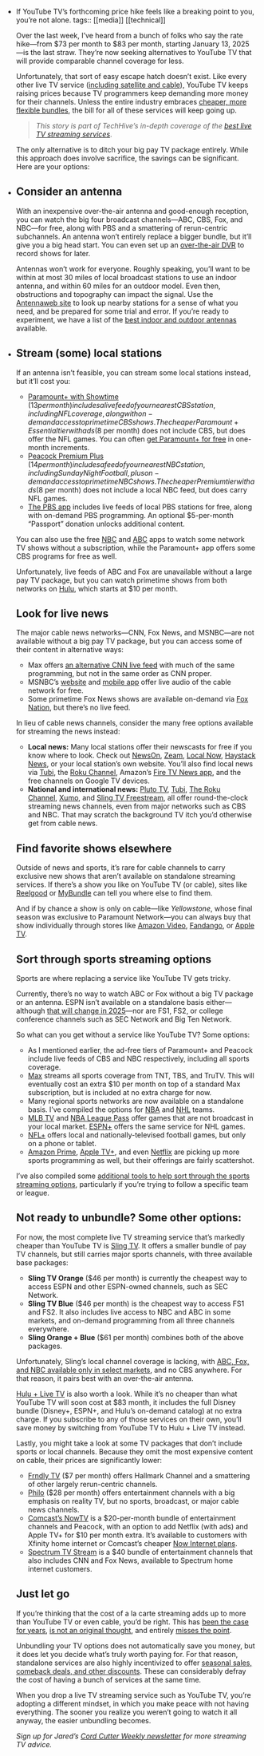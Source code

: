 - If YouTube TV’s forthcoming price hike feels like a breaking point to you, you’re not alone.
  tags:: [[media]] [[technical]] 
  
  Over the last week, I’ve heard from a bunch of folks who say the rate hike—from $73 per month to $83 per month, starting January 13, 2025—is the last straw. They’re now seeking alternatives to YouTube TV that will provide comparable channel coverage for less.
  
  Unfortunately, that sort of easy escape hatch doesn’t exist. Like every other live TV service ([including satellite and cable](https://www.techhive.com/article/1419277/think-streaming-price-hikes-are-bad-cables-are-even-worse.html)), YouTube TV keeps raising prices because TV programmers keep demanding more money for their channels. Unless the entire industry embraces [cheaper, more flexible bundles](https://www.techhive.com/article/2484386/cable-tv-hits-a-fork-in-the-road.html), the bill for all of these services will keep going up.
  
  > *This story is part of TechHive’s in-depth coverage of the [best live TV streaming services](https://www.pcworld.com/article/582896/best-streaming-tv-service.html)*.
  
  The only alternative is to ditch your big pay TV package entirely. While this approach does involve sacrifice, the savings can be significant. Here are your options:
- ## Consider an antenna
  
  With an inexpensive over-the-air antenna and good-enough reception, you can watch the big four broadcast channels—ABC, CBS, Fox, and NBC—for free, along with PBS and a smattering of rerun-centric subchannels. An antenna won’t entirely replace a bigger bundle, but it’ll give you a big head start. You can even set up an [over-the-air DVR](https://www.pcworld.com/article/582706/best-dvr-for-cord-cutters.html) to record shows for later.
  
  Antennas won’t work for everyone. Roughly speaking, you’ll want to be within at most 30 miles of local broadcast stations to use an indoor antenna, and within 60 miles for an outdoor model. Even then, obstructions and topography can impact the signal. Use the [Antennaweb site](https://go.skimresources.com/?id=111346X1569483\&xs=1\&url=https://www.antennaweb.org\&xcust=2-1-2561680-1-0-0-0-0\&sref=https://www.pcworld.com/article/2561680/fed-up-with-youtube-tvs-next-price-hike-try-this.html) to look up nearby stations for a sense of what you need, and be prepared for some trial and error. If you’re ready to experiment, we have a list of the [best indoor and outdoor antennas](https://www.pcworld.com/article/583544/the-best-tv-antennas.html) available.
- ## Stream (some) local stations
  
  If an antenna isn’t feasible, you can stream some local stations instead, but it’ll cost you:
  
  * [Paramount+ with Showtime](https://go.skimresources.com/?id=111346X1569483\&xs=1\&url=http://paramountplus.com\&xcust=2-1-2561680-1-0-0-0-0\&sref=https://www.pcworld.com/article/2561680/fed-up-with-youtube-tvs-next-price-hike-try-this.html) ($13 per month) includes a live feed of your nearest CBS station, including NFL coverage, along with on-demand access to primetime CBS shows. The cheaper Paramount+ Essential tier with ads ($8 per month) does not include CBS, but does offer the NFL games. You can often [get Paramount+ for free](https://go.skimresources.com/?id=111346X1569483\&xs=1\&url=https://cordcutterweekly.com/the-big-list-of-streaming-deals/#2-free-paramount-instructions\&xcust=2-1-2561680-1-0-0-0-0\&sref=https://www.pcworld.com/article/2561680/fed-up-with-youtube-tvs-next-price-hike-try-this.html) in one-month increments.
  * [Peacock Premium Plus](https://go.skimresources.com/?id=111346X1569483\&xs=1\&url=https://www.peacocktv.com\&xcust=2-1-2561680-1-0-0-0-0\&sref=https://www.pcworld.com/article/2561680/fed-up-with-youtube-tvs-next-price-hike-try-this.html) ($14 per month) includes a feed of your nearest NBC station, including Sunday Night Football, plus on-demand access to primetime NBC shows. The cheaper Premium tier with ads ($8 per month) does not include a local NBC feed, but does carry NFL games.
  * [The PBS app](https://go.skimresources.com/?id=111346X1569483\&xs=1\&url=https://www.pbs.org/pbs-app/\&xcust=2-1-2561680-1-0-0-0-0\&sref=https://www.pcworld.com/article/2561680/fed-up-with-youtube-tvs-next-price-hike-try-this.html) includes live feeds of local PBS stations for free, along with on-demand PBS programming. An optional $5-per-month “Passport” donation unlocks additional content.
  
  You can also use the free [NBC](https://go.skimresources.com/?id=111346X1569483\&xs=1\&url=https://www.nbc.com/apps\&xcust=2-1-2561680-1-0-0-0-0\&sref=https://www.pcworld.com/article/2561680/fed-up-with-youtube-tvs-next-price-hike-try-this.html) and [ABC](https://go.skimresources.com/?id=111346X1569483\&xs=1\&url=https://abc.com/news/ed3c61ef-71d3-4701-bfd2-763570e5b87d/category/1138628\&xcust=2-1-2561680-1-0-0-0-0\&sref=https://www.pcworld.com/article/2561680/fed-up-with-youtube-tvs-next-price-hike-try-this.html) apps to watch some network TV shows without a subscription, while the Paramount+ app offers some CBS programs for free as well.
  
  Unfortunately, live feeds of ABC and Fox are unavailable without a large pay TV package, but you can watch primetime shows from both networks on [Hulu](https://go.skimresources.com/?id=111346X1569483\&xs=1\&url=https://www.hulu.com/welcome\&xcust=2-1-2561680-1-0-0-0-0\&sref=https://www.pcworld.com/article/2561680/fed-up-with-youtube-tvs-next-price-hike-try-this.html), which starts at $10 per month.
  
  ## Look for live news
  
  The major cable news networks—CNN, Fox News, and MSNBC—are not available without a big pay TV package, but you can access some of their content in alternative ways:
  
  * Max offers [an alternative CNN live feed](https://go.skimresources.com/?id=111346X1569483\&xs=1\&url=https://www.max.com/channel/cnn-max\&xcust=2-1-2561680-1-0-0-0-0\&sref=https://www.pcworld.com/article/2561680/fed-up-with-youtube-tvs-next-price-hike-try-this.html) with much of the same programming, but not in the same order as CNN proper.
  * MSNBC’s [website](https://go.skimresources.com/?id=111346X1569483\&xs=1\&url=https://www.msnbc.com/msnbc/msnbc/msnbc-live-audio-listen-msnbc-live-stream-audio-all-day-n1239787\&xcust=2-1-2561680-1-0-0-0-0\&sref=https://www.pcworld.com/article/2561680/fed-up-with-youtube-tvs-next-price-hike-try-this.html) and [mobile app](https://go.skimresources.com/?id=111346X1569483\&xs=1\&url=https://www.msnbc.com/information/msnbc-info/download-msnbc-app-n1241692\&xcust=2-1-2561680-1-0-0-0-0\&sref=https://www.pcworld.com/article/2561680/fed-up-with-youtube-tvs-next-price-hike-try-this.html) offer live audio of the cable network for free.
  * Some primetime Fox News shows are available on-demand via [Fox Nation](https://go.skimresources.com/?id=111346X1569483\&xs=1\&url=https://nation.foxnews.com\&xcust=2-1-2561680-1-0-0-0-0\&sref=https://www.pcworld.com/article/2561680/fed-up-with-youtube-tvs-next-price-hike-try-this.html), but there’s no live feed.
  
  In lieu of cable news channels, consider the many free options available for streaming the news instead:
  
  * **Local news:** Many local stations offer their newscasts for free if you know where to look. Check out [NewsOn](https://go.skimresources.com/?id=111346X1569483\&xs=1\&url=https://newson.us/\&xcust=2-1-2561680-1-0-0-0-0\&sref=https://www.pcworld.com/article/2561680/fed-up-with-youtube-tvs-next-price-hike-try-this.html), [Zeam](https://go.skimresources.com/?id=111346X1569483\&xs=1\&url=https://zeam.com\&xcust=2-1-2561680-1-0-0-0-0\&sref=https://www.pcworld.com/article/2561680/fed-up-with-youtube-tvs-next-price-hike-try-this.html), [Local Now](https://go.skimresources.com/?id=111346X1569483\&xs=1\&url=https://localnow.com/\&xcust=2-1-2561680-1-0-0-0-0\&sref=https://www.pcworld.com/article/2561680/fed-up-with-youtube-tvs-next-price-hike-try-this.html), [Haystack News](https://go.skimresources.com/?id=111346X1569483\&xs=1\&url=https://www.haystack.tv/\&xcust=2-1-2561680-1-0-0-0-0\&sref=https://www.pcworld.com/article/2561680/fed-up-with-youtube-tvs-next-price-hike-try-this.html), or your local station’s own website. You’ll also find local news via [Tubi](https://go.skimresources.com/?id=111346X1569483\&xs=1\&url=https://tubitv.com/\&xcust=2-1-2561680-1-0-0-0-0\&sref=https://www.pcworld.com/article/2561680/fed-up-with-youtube-tvs-next-price-hike-try-this.html), the [Roku Channel](https://go.skimresources.com/?id=111346X1569483\&xs=1\&url=https://therokuchannel.roku.com/\&xcust=2-1-2561680-1-0-0-0-0\&sref=https://www.pcworld.com/article/2561680/fed-up-with-youtube-tvs-next-price-hike-try-this.html), Amazon’s [Fire TV News app](https://www.amazon.com/Amazon-com-News-by-Fire-TV/dp/B0942ST2L1?tag=techhivecom-20\&asc_refurl=https://www.techhive.com/article/1668279/avoid-live-tv-streaming-price-hikes.html), and the free channels on Google TV devices.
  * **National and international news:** [Pluto TV](https://go.skimresources.com/?id=111346X1569483\&xs=1\&url=https://pluto.tv/\&xcust=2-1-2561680-1-0-0-0-0\&sref=https://www.pcworld.com/article/2561680/fed-up-with-youtube-tvs-next-price-hike-try-this.html), [Tubi](https://go.skimresources.com/?id=111346X1569483\&xs=1\&url=https://tubitv.com/\&xcust=2-1-2561680-1-0-0-0-0\&sref=https://www.pcworld.com/article/2561680/fed-up-with-youtube-tvs-next-price-hike-try-this.html), [The Roku Channel](https://go.skimresources.com/?id=111346X1569483\&xs=1\&url=https://therokuchannel.roku.com/\&xcust=2-1-2561680-1-0-0-0-0\&sref=https://www.pcworld.com/article/2561680/fed-up-with-youtube-tvs-next-price-hike-try-this.html), [Xumo](https://go.skimresources.com/?id=111346X1569483\&xs=1\&url=https://play.xumo.com/live-guide/nbc-news-now\&xcust=2-1-2561680-1-0-0-0-0\&sref=https://www.pcworld.com/article/2561680/fed-up-with-youtube-tvs-next-price-hike-try-this.html), and [Sling TV Freestream](https://go.skimresources.com/?id=111346X1569483\&xs=1\&url=https://www.sling.com/freestream\&xcust=2-1-2561680-1-0-0-0-0\&sref=https://www.pcworld.com/article/2561680/fed-up-with-youtube-tvs-next-price-hike-try-this.html), all offer round-the-clock streaming news channels, even from major networks such as CBS and NBC. That may scratch the background TV itch you’d otherwise get from cable news.
  
  ## Find favorite shows elsewhere
  
  Outside of news and sports, it’s rare for cable channels to carry exclusive new shows that aren’t available on standalone streaming services. If there’s a show you like on YouTube TV (or cable), sites like [Reelgood](https://go.skimresources.com/?id=111346X1569483\&xs=1\&url=https://reelgood.com\&xcust=2-1-2561680-1-0-0-0-0\&sref=https://www.pcworld.com/article/2561680/fed-up-with-youtube-tvs-next-price-hike-try-this.html) or [MyBundle](https://go.skimresources.com/?id=111346X1569483\&xs=1\&url=https://mybundle.tv\&xcust=2-1-2561680-1-0-0-0-0\&sref=https://www.pcworld.com/article/2561680/fed-up-with-youtube-tvs-next-price-hike-try-this.html) can tell you where else to find them.
  
  And if by chance a show is only on cable—like *Yellowstone*, whose final season was exclusive to Paramount Network—you can always buy that show individually through stores like [Amazon Video](https://www.amazon.com/gp/video/storefront/ref=atv_hm_hom_legacy_redirect?filterId=OFFER_FILTER%3DTVOD\&contentId=store\&contentType=home\&tag=pcworld02-20\&asc_refurl=https://www.pcworld.com/article/2561680/fed-up-with-youtube-tvs-next-price-hike-try-this.html), [Fandango](https://go.skimresources.com/?id=111346X1569483\&xs=1\&url=https://athome.fandango.com/content/movies/uxpage/TV-Store/123\&xcust=2-1-2561680-1-0-0-0-0\&sref=https://www.pcworld.com/article/2561680/fed-up-with-youtube-tvs-next-price-hike-try-this.html), or [Apple TV](https://go.skimresources.com/?id=111346X1569483\&xs=1\&url=https://support.apple.com/en-us/119890\&xcust=2-1-2561680-1-0-0-0-0\&sref=https://www.pcworld.com/article/2561680/fed-up-with-youtube-tvs-next-price-hike-try-this.html).
  
  ## Sort through sports streaming options
  
  Sports are where replacing a service like YouTube TV gets tricky.
  
  Currently, there’s no way to watch ABC or Fox without a big TV package or an antenna. ESPN isn’t available on a standalone basis either—although [that will change in 2025](https://www.techhive.com/article/1955592/espn-standalone-streaming-service-launch-date.html)—nor are FS1, FS2, or college conference channels such as SEC Network and Big Ten Network.
  
  So what can you get without a service like YouTube TV? Some options:
  
  * As I mentioned earlier, the ad-free tiers of Paramount+ and Peacock include live feeds of CBS and NBC respectively, including all sports coverage.
  * [Max](https://go.skimresources.com/?id=111346X1569483\&xs=1\&url=https://www.max.com\&xcust=2-1-2561680-1-0-0-0-0\&sref=https://www.pcworld.com/article/2561680/fed-up-with-youtube-tvs-next-price-hike-try-this.html) streams all sports coverage from TNT, TBS, and TruTV. This will eventually cost an extra $10 per month on top of a standard Max subscription, but is included at no extra charge for now.
  * Many regional sports networks are now available on a standalone basis. I’ve compiled the options for [NBA](https://www.pcworld.com/article/2491836/every-nba-streaming-option-in-one-place.html) and [NHL](https://www.pcworld.com/article/2469379/nhl-streaming-options-untangling-the-2024-2025-mess.html) teams.
  * [MLB TV](https://go.skimresources.com/?id=111346X1569483\&xs=1\&url=https://www.mlb.com/tv\&xcust=2-1-2561680-1-0-0-0-0\&sref=https://www.pcworld.com/article/2561680/fed-up-with-youtube-tvs-next-price-hike-try-this.html) and [NBA League Pass](https://go.skimresources.com/?id=111346X1569483\&xs=1\&url=https://www.nba.com/league-pass-purchase\&xcust=2-1-2561680-1-0-0-0-0\&sref=https://www.pcworld.com/article/2561680/fed-up-with-youtube-tvs-next-price-hike-try-this.html) offer games that are not broadcast in your local market. [ESPN+](https://go.skimresources.com/?id=111346X1569483\&xs=1\&url=https://plus.espn.com\&xcust=2-1-2561680-1-0-0-0-0\&sref=https://www.pcworld.com/article/2561680/fed-up-with-youtube-tvs-next-price-hike-try-this.html) offers the same service for NHL games.
  * [NFL+](https://go.skimresources.com/?id=111346X1569483\&xs=1\&url=https://www.nfl.com/plus/\&xcust=2-1-2561680-1-0-0-0-0\&sref=https://www.pcworld.com/article/2561680/fed-up-with-youtube-tvs-next-price-hike-try-this.html) offers local and nationally-televised football games, but only on a phone or tablet.
  * [Amazon Prime](https://www.amazon.com/gp/video/storefront/ref=atv_hm_hom_legacy_redirect?contentId=IncludedwithPrime\&contentType=merch\&merchId=IncludedwithPrime\&tag=pcworld02-20\&asc_refurl=https://www.pcworld.com/article/2561680/fed-up-with-youtube-tvs-next-price-hike-try-this.html), [Apple TV+](https://apple.sjv.io/c/321564/435031/7613?u=https://www.apple.com/apple-tv-plus/\&subid1=2-1-2561680-1-0-0-0-0), and even [Netflix](https://go.skimresources.com/?id=111346X1569483\&xs=1\&url=https://www.netflix.com\&xcust=2-1-2561680-1-0-0-0-0\&sref=https://www.pcworld.com/article/2561680/fed-up-with-youtube-tvs-next-price-hike-try-this.html) are picking up more sports programming as well, but their offerings are fairly scattershot.
  
  I’ve also compiled some [additional tools to help sort through the sports streaming options](https://www.pcworld.com/article/2448020/these-sports-streaming-guides-will-show-you-where-to-watch-the-game.html), particularly if you’re trying to follow a specific team or league.
  
  ## Not ready to unbundle? Some other options:
  
  For now, the most complete live TV streaming service that’s markedly cheaper than YouTube TV is [Sling TV](https://go.skimresources.com/?id=111346X1569483\&xs=1\&url=https://www.sling.com\&xcust=2-1-2561680-1-0-0-0-0\&sref=https://www.pcworld.com/article/2561680/fed-up-with-youtube-tvs-next-price-hike-try-this.html). It offers a smaller bundle of pay TV channels, but still carries major sports channels, with three available base packages:
  
  * **Sling TV Orange** ($46 per month) is currently the cheapest way to access ESPN and other ESPN-owned channels, such as SEC Network.
  * **Sling TV Blue** ($46 per month) is the cheapest way to access FS1 and FS2. It also includes live access to NBC and ABC in some markets, and on-demand programming from all three channels everywhere.
  * **Sling Orange + Blue** ($61 per month) combines both of the above packages.
  
  Unfortunately, Sling’s local channel coverage is lacking, with [ABC, Fox, and NBC available only in select markets](https://go.skimresources.com/?id=111346X1569483\&xs=1\&url=https://www.sling.com/help/en/subscription-programming-questions/channels-programming/local-channels\&xcust=2-1-2561680-1-0-0-0-0\&sref=https://www.pcworld.com/article/2561680/fed-up-with-youtube-tvs-next-price-hike-try-this.html), and no CBS anywhere. For that reason, it pairs best with an over-the-air antenna.
  
  [Hulu + Live TV](https://go.skimresources.com/?id=111346X1569483\&xs=1\&url=https://www.hulu.com/live-tv\&xcust=2-1-2561680-1-0-0-0-0\&sref=https://www.pcworld.com/article/2561680/fed-up-with-youtube-tvs-next-price-hike-try-this.html) is also worth a look. While it’s no cheaper than what YouTube TV will soon cost at $83 month, it includes the full Disney bundle (Disney+, ESPN+, and Hulu’s on-demand catalog) at no extra charge. If you subscribe to any of those services on their own, you’ll save money by switching from YouTube TV to Hulu + Live TV instead.
  
  Lastly, you might take a look at some TV packages that don’t include sports or local channels. Because they omit the most expensive content on cable, their prices are significantly lower:
  
  * [Frndly TV](https://go.skimresources.com/?id=111346X1569483\&xs=1\&url=https://try.frndlytv.com\&xcust=2-1-2561680-1-0-0-0-0\&sref=https://www.pcworld.com/article/2561680/fed-up-with-youtube-tvs-next-price-hike-try-this.html) ($7 per month) offers Hallmark Channel and a smattering of other largely rerun-centric channels.
  * [Philo](https://go.skimresources.com/?id=111346X1569483\&xs=1\&url=https://www.philo.com/login/subscribe\&xcust=2-1-2561680-1-0-0-0-0\&sref=https://www.pcworld.com/article/2561680/fed-up-with-youtube-tvs-next-price-hike-try-this.html) ($28 per month) offers entertainment channels with a big emphasis on reality TV, but no sports, broadcast, or major cable news channels.
  * [Comcast’s NowTV](https://go.skimresources.com/?id=111346X1569483\&xs=1\&url=https://www.xfinity.com/now/tv-streaming\&xcust=2-1-2561680-1-0-0-0-0\&sref=https://www.pcworld.com/article/2561680/fed-up-with-youtube-tvs-next-price-hike-try-this.html) is a $20-per-month bundle of entertainment channels and Peacock, with an option to add Netflix (with ads) and Apple TV+ for $10 per month extra. It’s available to customers with Xfinity home internet or Comcast’s cheaper [Now Internet plans](https://go.skimresources.com/?id=111346X1569483\&xs=1\&url=https://www.xfinity.com/now/internet\&xcust=2-1-2561680-1-0-0-0-0\&sref=https://www.pcworld.com/article/2561680/fed-up-with-youtube-tvs-next-price-hike-try-this.html).
  * [Spectrum TV Stream](https://www.techhive.com/article/2307167/spectrum-tv-stream-and-the-bundles-continued-breakdown.html) is a $40 bundle of entertainment channels that also includes CNN and Fox News, available to Spectrum home internet customers.
  
  ## Just let go
  
  If you’re thinking that the cost of a la carte streaming adds up to more than YouTube TV or even cable, you’d be right. This has [been the case for years](https://www.techhive.com/article/582472/cord-cutting-is-a-bigger-bargain-than-ever.html), [is not an original thought](https://www.techhive.com/article/2033468/streaming-still-saves-you-money.html), and entirely [misses the point](https://www.techhive.com/article/584035/the-cost-of-all-these-streaming-services-adds-up.html).
  
  Unbundling your TV options does not automatically save you money, but it does let you decide what’s truly worth paying for. For that reason, standalone services are also highly incentivized to offer [seasonal sales, comeback deals, and other discounts](https://go.skimresources.com/?id=111346X1569483\&xs=1\&url=https://cordcutterweekly.com/the-big-list-of-streaming-deals/\&xcust=2-1-2561680-1-0-0-0-0\&sref=https://www.pcworld.com/article/2561680/fed-up-with-youtube-tvs-next-price-hike-try-this.html). These can considerably defray the cost of having a bunch of services at the same time.
  
  When you drop a live TV streaming service such as YouTube TV, you’re adopting a different mindset, in which you make peace with not having everything. The sooner you realize you weren’t going to watch it all anyway, the easier unbundling becomes.
  
  *Sign up for Jared’s [Cord Cutter Weekly newsletter](https://go.skimresources.com/?id=111346X1569483\&xs=1\&url=https://cordcutterweekly.com/?utm_source=thyttvpricehike\&xcust=2-1-2561680-1-0-0-0-0\&sref=https://www.pcworld.com/article/2561680/fed-up-with-youtube-tvs-next-price-hike-try-this.html) for more streaming TV advice.*